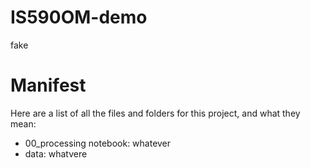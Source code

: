 # IS590OM-demo
fake

# Manifest

Here are a list of all the files and folders for this project, and what they mean:

* 00_processing notebook: whatever
* data: whatvere

